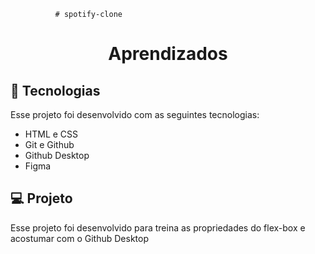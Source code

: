               # spotify-clone
<h1 align="center"> Aprendizados </h1>

## 🚀 Tecnologias

Esse projeto foi desenvolvido com as seguintes tecnologias:

- HTML e CSS
- Git e Github
- Github Desktop
- Figma

## 💻 Projeto

Esse projeto foi desenvolvido para treina as propriedades do flex-box e acostumar com o Github Desktop




